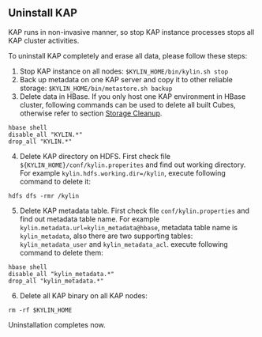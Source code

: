 ## Uninstall KAP
KAP runs in non-invasive manner, so stop KAP instance processes stops all KAP cluster activities.

To uninstall KAP completely and erase all data, please follow these steps:

1. Stop KAP instance on all nodes: `$KYLIN_HOME/bin/kylin.sh stop`
2. Back up metadata on one KAP server and copy it to other reliable storage: `$KYLIN_HOME/bin/metastore.sh backup`
3. Delete data in HBase. If you only host one KAP environment in HBase cluster, following commands can be used to delete all built Cubes, otherwise refer to section [Storage Cleanup](../operation/storage_cleanup.en.md).

  ```
  hbase shell
  disable_all "KYLIN.*"
  drop_all "KYLIN.*"
  ```

4. Delete KAP directory on HDFS. First check file `${KYLIN_HOME}/conf/kylin.properites` and find out working directory. For example `kylin.hdfs.working.dir=/kylin`, execute following command to delete it:

  ```
  hdfs dfs -rmr /kylin
  ```

5. Delete KAP metadata table. First check file `conf/kylin.properties` and find out metadata table name. For example `kylin.metadata.url=kylin_metadata@hbase`, metadata table name is `kylin_metadata`, also there are two supporting tables: `kylin_metadata_user` and `kylin_metadata_acl`. execute following command to delete them:

  ```
  hbase shell
  disable_all "kylin_metadata.*"
  drop_all "kylin_metadata.*"

  ```

6. Delete all KAP binary on all KAP nodes:
```
rm -rf $KYLIN_HOME
```

Uninstallation completes now.
